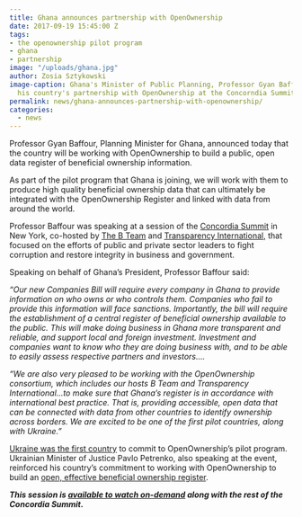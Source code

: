 ```yaml
---
title: Ghana announces partnership with OpenOwnership
date: 2017-09-19 15:45:00 Z
tags:
- the openownership pilot program
- ghana
- partnership
image: "/uploads/ghana.jpg"
author: Zosia Sztykowski
image-caption: Ghana's Minister of Public Planning, Professor Gyan Baffour, announing
  his country's partnership with OpenOwnership at the Concorndia Summit
permalink: news/ghana-announces-partnership-with-openownership/
categories:
  - news
---
```


Professor Gyan Baffour, Planning Minister for Ghana, announced today that the country will be working with OpenOwnership to build a public, open data register of beneficial ownership information.

As part of the pilot program that Ghana is joining, we will work with them to produce high quality beneficial ownership data that can ultimately be integrated with the OpenOwnership Register and linked with data from around the world.

Professor Baffour was speaking at a session of the [Concordia Summit](http://www.concordia.net/) in New York,  co-hosted by [The B Team](http://bteam.org/) and [Transparency International,](https://www.transparency.org/) that focused on the efforts of public and private sector leaders to fight corruption and restore integrity in business and government.

Speaking on behalf of Ghana’s President, Professor Baffour said:

*“Our new Companies Bill will require every company in Ghana to provide information on who owns or who controls them. Companies who fail to provide this information will face sanctions. Importantly, the bill will require the establishment of a central register of beneficial ownership available to the public. This will make doing business in Ghana more transparent and reliable, and support local and foreign investment. Investment and companies want to know who they are doing business with, and to be able to easily assess respective partners and investors….*

*“We are also very pleased to be working with the OpenOwnership consortium, which includes our hosts B Team and Transparency International...to make sure that Ghana’s register is in accordance with international best practice. That is, providing accessible, open data that can be connected with data from other countries to identify ownership across borders. We are excited to be one of the first pilot countries, along with Ukraine.”*

[Ukraine was the first country](https://openownership.org/news/ukraine-becomes-the-first-country-to-integrate-with-openownership/) to commit to OpenOwnership’s pilot program. Ukrainian Minister of Justice Pavlo Petrenko, also speaking at the event, reinforced his country’s commitment to working with OpenOwnership to build an [open, effective beneficial ownership register](https://openownership.org/news/not-just-public-but-useful-the-right-way-to-set-up-a-beneficial-ownership-register/).

***This session is [available to watch on-demand](https://www.youtube.com/watch?v=dnq-D-DlQcQ) along with the rest of the Concordia Summit.***

